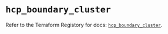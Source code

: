 # `hcp_boundary_cluster`

Refer to the Terraform Registory for docs: [`hcp_boundary_cluster`](https://registry.terraform.io/providers/hashicorp/hcp/0.72.2/docs/resources/boundary_cluster).
